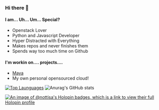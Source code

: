### Hi there 👋

#### I am... Uh... Um... Special?
- Openstack Lover
- Python and Javascript Developer
- Hyper Distracted with Everything
- Makes repos and never finishes them
- Spends way too much time on Github

#### I'm workin on.... projects....
- [Maya](https://www.guilded.gg/Maya)
- My own personal opensourced cloud!

[![Top Launguages](https://github-readme-stats-git-masterrstaa-rickstaa.vercel.app/api/top-langs/?username=nottisa&theme=dracula)](https://github.com/anuraghazra/github-readme-stats) ![Anurag's GitHub stats](https://github-readme-stats.vercel.app/api?username=nottisa&show_icons=true&theme=dracula)

[![An image of @nottisa's Holopin badges, which is a link to view their full Holopin profile](https://holopin.me/nottisa)](https://holopin.io/@nottisa)
